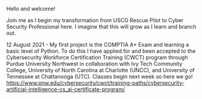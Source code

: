 Hello and welcome! 

Join me as I begin my transformation from USCG Rescue Pilot to Cyber Security Professional here. I imagine that this will grow as I learn and branch out. 

12 August 2021 - My first project is the COMPTIA A+ Exam and learning a basic level of Python. To do this I have applied for and been accepted to the Cybersecurity Workforce Certification Training (CWCT) program through Purdue University Northwest in collaboration with Ivy Tech Community College, University of North Carolina at Charlotte (UNCC), and University of Tennessee at Chattanooga (UTC). Classes begin next week so here we go! https://www.pnw.edu/cybersecurity/cwct/training-paths/cybersecurity-artificial-intelligence-cs_ai-certificate-program/




